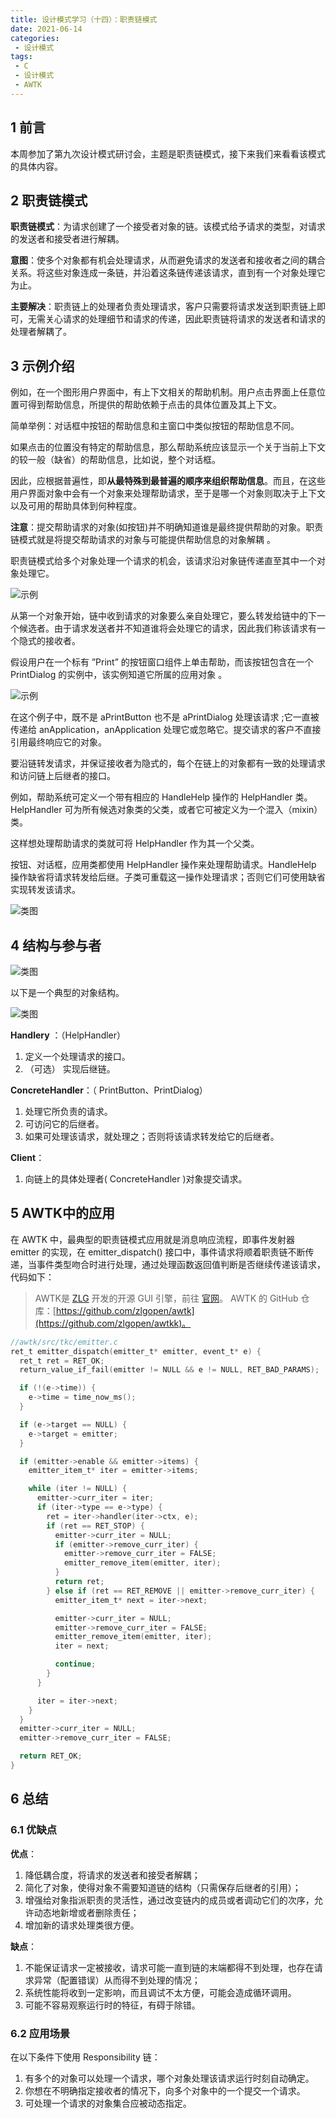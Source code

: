 ```yaml
---
title: 设计模式学习（十四）：职责链模式
date: 2021-06-14
categories:
 - 设计模式
tags:
 - C
 - 设计模式
 - AWTK
---
```


## 1 前言

本周参加了第九次设计模式研讨会，主题是职责链模式，接下来我们来看看该模式的具体内容。

## 2 职责链模式

**职责链模式**：为请求创建了一个接受者对象的链。该模式给予请求的类型，对请求的发送者和接受者进行解耦。

**意图**：使多个对象都有机会处理请求，从而避免请求的发送者和接收者之间的耦合关系。将这些对象连成一条链，并沿着这条链传递该请求，直到有一个对象处理它为止。

**主要解决**：职责链上的处理者负责处理请求，客户只需要将请求发送到职责链上即可，无需关心请求的处理细节和请求的传递，因此职责链将请求的发送者和请求的处理者解耦了。

## 3 示例介绍

例如，在一个图形用户界面中，有上下文相关的帮助机制。用户点击界面上任意位置可得到帮助信息，所提供的帮助依赖于点击的具体位置及其上下文。

简单举例：对话框中按钮的帮助信息和主窗口中类似按钮的帮助信息不同。

如果点击的位置没有特定的帮助信息，那么帮助系统应该显示一个关于当前上下文的较一般（缺省）的帮助信息，比如说，整个对话框。

因此，应根据普遍性，即**从最特殊到最普遍的顺序来组织帮助信息**。而且，在这些用户界面对象中会有一个对象来处理帮助请求，至于是哪一个对象则取决于上下文以及可用的帮助具体到何种程度。

**注意**：提交帮助请求的对象(如按钮)并不明确知道谁是最终提供帮助的对象。职责链模式就是将提交帮助请求的对象与可能提供帮助信息的对象解耦 。

职责链模式给多个对象处理一个请求的机会，该请求沿对象链传递直至其中一个对象处理它。

![示例](./images/chain_of_responsibility/example1.png)

从第一个对象开始，链中收到请求的对象要么亲自处理它，要么转发给链中的下一个候选者。由于请求发送者并不知道谁将会处理它的请求，因此我们称该请求有一个隐式的接收者。

假设用户在一个标有 ”Print” 的按钮窗口组件上单击帮助，而该按钮包含在一个 PrintDialog 的实例中，该实例知道它所属的应用对象 。

![示例](./images/chain_of_responsibility/example2.png)

在这个例子中，既不是 aPrintButton 也不是 aPrintDialog 处理该请求 ;它一直被传递给 anApplication，anApplication 处理它或忽略它。提交请求的客户不直接引用最终响应它的对象。

要沿链转发请求，并保证接收者为隐式的，每个在链上的对象都有一致的处理请求和访问链上后继者的接口。

例如，帮助系统可定义一个带有相应的 HandleHelp 操作的 HelpHandler 类。HelpHandler 可为所有候选对象类的父类，或者它可被定义为一个混入（mixin）类。

这样想处理帮助请求的类就可将 HelpHandler 作为其一个父类。

按钮、对话框，应用类都使用 HelpHandler 操作来处理帮助请求。HandleHelp 操作缺省将请求转发给后继。子类可重载这一操作处理请求；否则它们可使用缺省实现转发该请求。

![类图](./images/chain_of_responsibility/class1.png)

## 4 结构与参与者

![类图](./images/chain_of_responsibility/class2.png)

以下是一个典型的对象结构。

![类图](./images/chain_of_responsibility/class3.png)

**Handlery** ：（HelpHandler）

1. 定义一个处理请求的接口。
2. （可选） 实现后继链。

**ConcreteHandler**：（ PrintButton、PrintDialog）

1. 处理它所负责的请求。
2. 可访问它的后继者。
3. 如果可处理该请求，就处理之；否则将该请求转发给它的后继者。

**Client**：

1. 向链上的具体处理者( ConcreteHandler )对象提交请求。

## 5 AWTK中的应用

在 AWTK 中，最典型的职责链模式应用就是消息响应流程，即事件发射器 emitter 的实现，在 emitter_dispatch() 接口中，事件请求将顺着职责链不断传递，当事件类型吻合时进行处理，通过处理函数返回值判断是否继续传递该请求，代码如下：

> AWTK是  [ZLG](http://www.zlg.cn/) 开发的开源 GUI 引擎，前往 [官网](https://www.zlg.cn/index/pub/awtk.html)。
> AWTK 的 GitHub 仓库：[https://github.com/zlgopen/awtk](https://github.com/zlgopen/awtkk)。

```c
//awtk/src/tkc/emitter.c
ret_t emitter_dispatch(emitter_t* emitter, event_t* e) {
  ret_t ret = RET_OK;
  return_value_if_fail(emitter != NULL && e != NULL, RET_BAD_PARAMS);

  if (!(e->time)) {
    e->time = time_now_ms();
  }

  if (e->target == NULL) {
    e->target = emitter;
  }

  if (emitter->enable && emitter->items) {
    emitter_item_t* iter = emitter->items;

    while (iter != NULL) {
      emitter->curr_iter = iter;
      if (iter->type == e->type) {
        ret = iter->handler(iter->ctx, e);
        if (ret == RET_STOP) {
          emitter->curr_iter = NULL;
          if (emitter->remove_curr_iter) {
            emitter->remove_curr_iter = FALSE;
            emitter_remove_item(emitter, iter);
          }
          return ret;
        } else if (ret == RET_REMOVE || emitter->remove_curr_iter) {
          emitter_item_t* next = iter->next;

          emitter->curr_iter = NULL;
          emitter->remove_curr_iter = FALSE;
          emitter_remove_item(emitter, iter);
          iter = next;

          continue;
        }
      }

      iter = iter->next;
    }
  }
  emitter->curr_iter = NULL;
  emitter->remove_curr_iter = FALSE;

  return RET_OK;
}
```

## 6 总结

### 6.1 优缺点

**优点**：

1. 降低耦合度，将请求的发送者和接受者解耦；
2. 简化了对象，使得对象不需要知道链的结构（只需保存后继者的引用）；
3. 增强给对象指派职责的灵活性，通过改变链内的成员或者调动它们的次序，允许动态地新增或者删除责任；
4. 增加新的请求处理类很方便。

**缺点**：

1. 不能保证请求一定被接收，请求可能一直到链的末端都得不到处理，也存在请求异常（配置错误）从而得不到处理的情况；
2. 系统性能将收到一定影响，而且调试不太方便，可能会造成循环调用。
3. 可能不容易观察运行时的特征，有碍于除错。

### 6.2 应用场景

在以下条件下使用 Responsibility 链：

1. 有多个的对象可以处理一个请求，哪个对象处理该请求运行时刻自动确定。
2. 你想在不明确指定接收者的情况下，向多个对象中的一个提交一个请求。
3. 可处理一个请求的对象集合应被动态指定。
